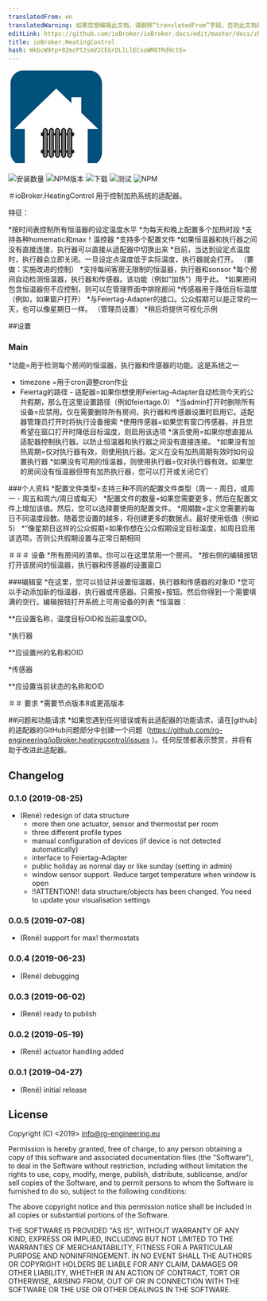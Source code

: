 ```yaml
---
translatedFrom: en
translatedWarning: 如果您想编辑此文档，请删除“translatedFrom”字段，否则此文档将再次自动翻译
editLink: https://github.com/ioBroker/ioBroker.docs/edit/master/docs/zh-cn/adapterref/iobroker.heatingcontrol/README.md
title: ioBroker.HeatingControl
hash: WkbcW9tp+82mcPt2smV2CEGrDLlLlECsoWM8TRd9ctE=
---
```

![商标](../../../en/adapterref/iobroker.heatingcontrol/admin/heatingcontrol.png)

![安装数量](http://iobroker.live/badges/heatingcontrol-stable.svg)
![NPM版本](https://img.shields.io/npm/v/iobroker.heatingcontrol.svg)
![下载](https://img.shields.io/npm/dm/iobroker.heatingcontrol.svg)
![测试](https://travis-ci.org/rg-engineering/ioBroker.heatingcontrol.svg?branch=master)
![NPM](https://nodei.co/npm/iobroker.heatingcontrol.png?downloads=true)

＃ioBroker.HeatingControl
用于控制加热系统的适配器。

特征：

*按时间表控制所有恒温器的设定温度水平
*为每天和晚上配置多个加热时段
*支持各种homematic和max！温控器
*支持多个配置文件
*如果恒温器和执行器之间没有直接连接，执行器可以直接从适配器中切换出来
*目前，当达到设定点温度时，执行器会立即关闭。一旦设定点温度低于实际温度，执行器就会打开。 （要做：实施改进的控制）
*支持每间客房无限制的恒温器，执行器和sonsor
*每个房间自动检测恒温器，执行器和传感器。该功能（例如“加热”）用于此。
*如果房间包含恒温器但不应控制，则可以在管理界面中排除房间
*传感器用于降低目标温度（例如，如果窗户打开）
*与Feiertag-Adapter的接口。公众假期可以是正常的一天，也可以像星期日一样。 （管理员设置）
*稍后将提供可视化示例

##设置
### Main
*功能=用于检测每个房间的恒温器，执行器和传感器的功能。这是系统之一
* timezone =用于cron调整cron作业
* Feiertag的路径 - 适配器=如果你想使用Feiertag-Adapter自动检测今天的公共假期，那么在这里设置路径（例如feiertage.0）
*当admin打开时删除所有设备=应禁用。仅在需要删除所有房间，执行器和传感器设置时启用它。适配器管理员打开时将执行设备搜索
*使用传感器=如果您有窗口传感器，并且您希望在窗口打开时降低目标温度，则启用该选项
*演员使用=如果你想直接从适配器控制执行器。以防止恒温器和执行器之间没有直接连接。
*如果没有加热周期=仅对执行器有效，则使用执行器。定义在没有加热周期有效时如何设置执行器
*如果没有可用的恒温器，则使用执行器=仅对执行器有效。如果您的房间没有恒温器但带有加热执行器，您可以打开或关闭它们

###个人资料
*配置文件类型=支持三种不同的配置文件类型（周一 - 周日，或周一 - 周五和周六/周日或每天）
*配置文件的数量=如果您需要更多，然后在配置文件上增加该值。然后，您可以选择要使用的配置文件。
*周期数=定义您需要的每日不同温度段数。随着您设置的越多，将创建更多的数据点。最好使用低值（例如5）
*“像星期日这样的公众假期=如果你想在公众假期设定目标温度，如周日启用该选项。否则公共假期设置与正常日期相同

＃＃＃ 设备
*所有房间的清单。你可以在这里禁用一个房间。
*按右侧的编辑按钮打开该房间的恒温器，执行器和传感器的设置窗口

###编辑室
*在这里，您可以验证并设置恒温器，执行器和传感器的对象ID
*您可以手动添加新的恒温器，执行器或传感器。只需按+按钮。然后你得到一个需要填满的空行。编辑按钮打开系统上可用设备的列表
*恒温器：

**应设置名称，温度目标OID和当前温度OID。

*执行器

**应设置州的名称和OID

*传感器

**应设置当前状态的名称和OID

＃＃ 要求
*需要节点版本8或更高版本

##问题和功能请求
*如果您遇到任何错误或有此适配器的功能请求，请在[github]的适配器的GitHub问题部分中创建一个问题（https://github.com/rg-engineering/ioBroker.heatingcontrol/issues ）。任何反馈都表示赞赏，并将有助于改进此适配器。

## Changelog

### 0.1.0 (2019-08-25)
* (René) redesign of data structure
	- more then one actuator, sensor and thermostat per room
	- three different profile types
	- manual configuration of devices (if device is not detected automatically)
	- interface to Feiertag-Adapter
	- public holiday as normal day or like sunday (setting in admin)
	- window sensor support. Reduce target temperature when window is open
	- !!ATTENTION!! data structure/objects has been changed. You need to update your visualisation settings

### 0.0.5 (2019-07-08)
* (René) support for max! thermostats

### 0.0.4 (2019-06-23)
* (René) debugging

### 0.0.3 (2019-06-02)
* (René) ready to publish

### 0.0.2 (2019-05-19)
* (René) actuator handling added

### 0.0.1 (2019-04-27)
* (René) initial release

## License

Copyright (C) <2019>  <info@rg-engineering.eu>

Permission is hereby granted, free of charge, to any person obtaining a copy of this software and associated documentation files (the "Software"), to deal in the Software without restriction, including without limitation the rights to use, copy, modify, merge, publish, distribute, sublicense, and/or sell copies of the Software, and to permit persons to whom the Software is furnished to do so, subject to the following conditions:

The above copyright notice and this permission notice shall be included in all copies or substantial portions of the Software.

THE SOFTWARE IS PROVIDED "AS IS", WITHOUT WARRANTY OF ANY KIND, EXPRESS OR IMPLIED, INCLUDING BUT NOT LIMITED TO THE WARRANTIES OF MERCHANTABILITY, FITNESS FOR A PARTICULAR PURPOSE AND NONINFRINGEMENT. IN NO EVENT SHALL THE AUTHORS OR COPYRIGHT HOLDERS BE LIABLE FOR ANY CLAIM, DAMAGES OR OTHER LIABILITY, WHETHER IN AN ACTION OF CONTRACT, TORT OR OTHERWISE, ARISING FROM, OUT OF OR IN CONNECTION WITH THE SOFTWARE OR THE USE OR OTHER DEALINGS IN THE SOFTWARE.
